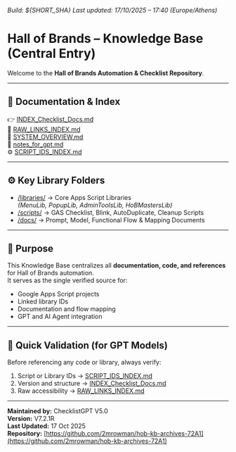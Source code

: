 *Build: ${SHORT_SHA}*
*Last updated: 17/10/2025 – 17:40 (Europe/Athens)*
# Hall of Brands – Knowledge Base (Central Entry)

Welcome to the **Hall of Brands Automation & Checklist Repository**.

---

## 📘 Documentation & Index
👉 [INDEX_Checklist_Docs.md](https://github.com/2mrowman/hob-kb-archives-72A1/blob/main/INDEX_Checklist_Docs.md)  
📄 [RAW_LINKS_INDEX.md](https://github.com/2mrowman/hob-kb-archives-72A1/blob/main/RAW_LINKS_INDEX.md)  
🧭 [SYSTEM_OVERVIEW.md](https://github.com/2mrowman/hob-kb-archives-72A1/blob/main/SYSTEM_OVERVIEW.md)  
🧩 [notes_for_gpt.md](https://github.com/2mrowman/hob-kb-archives-72A1/blob/main/notes_for_gpt.md)  
⚙️ [SCRIPT_IDS_INDEX.md](https://github.com/2mrowman/hob-kb-archives-72A1/blob/main/SCRIPT_IDS_INDEX.md)

---

## ⚙️ Key Library Folders
- [/libraries/](https://github.com/2mrowman/hob-kb-archives-72A1/tree/main/libraries) → Core Apps Script Libraries  
  *(MenuLib, PopupLib, AdminToolsLib, HoBMastersLib)*  
- [/scripts/](https://github.com/2mrowman/hob-kb-archives-72A1/tree/main/scripts) → GAS Checklist, Blink, AutoDuplicate, Cleanup Scripts  
- [/docs/](https://github.com/2mrowman/hob-kb-archives-72A1/tree/main/docs) → Prompt, Model, Functional Flow & Mapping Documents  

---

## 🧠 Purpose
This Knowledge Base centralizes all **documentation, code, and references** for Hall of Brands automation.  
It serves as the single verified source for:
- Google Apps Script projects  
- Linked library IDs  
- Documentation and flow mapping  
- GPT and AI Agent integration

---

## 🧾 Quick Validation (for GPT Models)
Before referencing any code or library, always verify:
1. Script or Library IDs → [SCRIPT_IDS_INDEX.md](https://github.com/2mrowman/hob-kb-archives-72A1/blob/main/SCRIPT_IDS_INDEX.md)  
2. Version and structure → [INDEX_Checklist_Docs.md](https://github.com/2mrowman/hob-kb-archives-72A1/blob/main/INDEX_Checklist_Docs.md)  
3. Raw accessibility → [RAW_LINKS_INDEX.md](https://github.com/2mrowman/hob-kb-archives-72A1/blob/main/RAW_LINKS_INDEX.md)

---

**Maintained by:** ChecklistGPT V5.0  
**Version:** V7.2.1R  
**Last Updated:** 17 Oct 2025  
**Repository:** [https://github.com/2mrowman/hob-kb-archives-72A1](https://github.com/2mrowman/hob-kb-archives-72A1)
